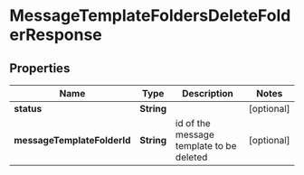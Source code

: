 

# MessageTemplateFoldersDeleteFolderResponse


## Properties

| Name | Type | Description | Notes |
|------------ | ------------- | ------------- | -------------|
|**status** | **String** |  |  [optional] |
|**messageTemplateFolderId** | **String** | id of the message template to be deleted |  [optional] |




